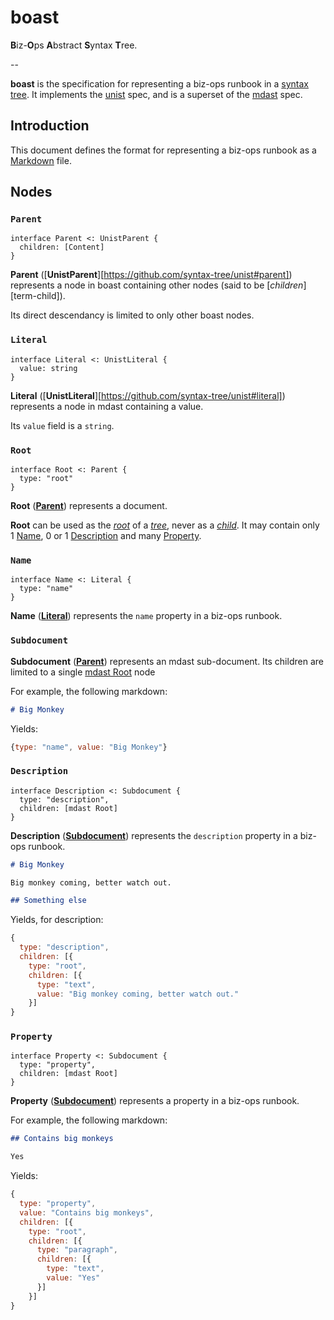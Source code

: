 # boast

**B**iz-**O**ps **A**bstract **S**yntax **T**ree.

--

**boast** is the specification for representing a biz-ops runbook in a
[syntax tree](https://github.com/syntax-tree/unist#syntax-tree). It implements the [unist](https://github.com/syntax-tree/unist) spec, and is a superset of the [mdast](https://github.com/syntax-tree/mdast) spec.

## Introduction

This document defines the format for representing a biz-ops runbook as a [Markdown](https://daringfireball.net/projects/markdown/) file.

## Nodes

### `Parent`

```idl
interface Parent <: UnistParent {
  children: [Content]
}
```

**Parent** ([**UnistParent**][https://github.com/syntax-tree/unist#parent]) represents a node in boast
containing other nodes (said to be [_children_][term-child]).

Its direct descendancy is limited to only other boast nodes.

### `Literal`

```idl
interface Literal <: UnistLiteral {
  value: string
}
```

**Literal** ([**UnistLiteral**][https://github.com/syntax-tree/unist#literal]) represents a node in mdast
containing a value.

Its `value` field is a `string`.

### `Root`

```idl
interface Root <: Parent {
  type: "root"
}
```

**Root** ([**Parent**](#parent)) represents a document.

**Root** can be used as the [_root_](https://github.com/syntax-tree/unist#root)
of a [_tree_](https://github.com/syntax-tree/unist#tree), never as a
[_child_](https://github.com/syntax-tree/unist#child). It may contain only 1
[Name](#name), 0 or 1 [Description](#description) and many
[Property](#property).

### `Name`

```idl
interface Name <: Literal {
  type: "name"
}
```

**Name** ([**Literal**](#literal)) represents the `name` property in a biz-ops
runbook.

### `Subdocument`

**Subdocument** ([**Parent**](#parent)) represents an mdast sub-document. Its
children are limited to a single
[mdast Root](https://github.com/syntax-tree/mdast#root) node

For example, the following markdown:

```md
# Big Monkey
```

Yields:

```js
{type: "name", value: "Big Monkey"}
```

### `Description`

```idl
interface Description <: Subdocument {
  type: "description",
  children: [mdast Root]
}
```

**Description** ([**Subdocument**](#subdocument)) represents the `description`
property in a biz-ops runbook.

```md
# Big Monkey

Big monkey coming, better watch out.

## Something else
```

Yields, for description:

```js
{
  type: "description",
  children: [{
    type: "root",
    children: [{
      type: "text",
      value: "Big monkey coming, better watch out."
    }]
}
```

### `Property`

```idl
interface Property <: Subdocument {
  type: "property",
  children: [mdast Root]
}
```

**Property** ([**Subdocument**](#subdocument)) represents a
property in a biz-ops runbook.

For example, the following markdown:

```md
## Contains big monkeys

Yes
```

Yields:

```js
{
  type: "property",
  value: "Contains big monkeys",
  children: [{
    type: "root",
    children: [{
      type: "paragraph",
      children: [{
        type: "text",
        value: "Yes"
      }]
    }]
}
```
